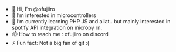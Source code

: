 - 👋 Hi, I’m @ofujiiro
- 👀 I’m interested in microcontrollers
- 🌱 I’m currently learning PHP JS and allat.. but mainly interested in spotify API integration on micropy rn.
- 📫 How to reach me : ofujiiro on discord
- ⚡ Fun fact: Not a big fan of git :(
